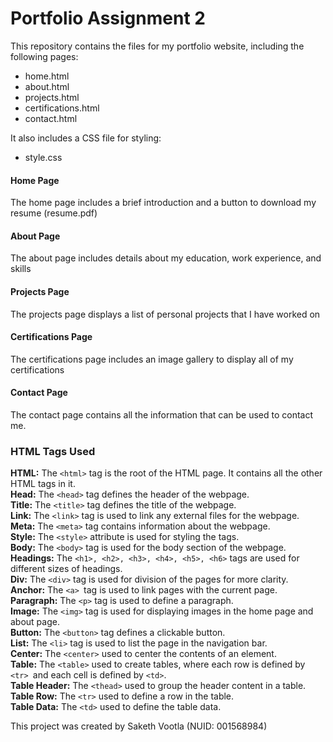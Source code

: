 # Portfolio Assignment 2

This repository contains the files for my portfolio website, including the following pages:

* home.html
* about.html
* projects.html
* certifications.html
* contact.html

It also includes a CSS file for styling:

* style.css

#### Home Page

The home page includes a brief introduction and a button to download my resume (resume.pdf)

#### About Page

The about page includes details about my education, work experience, and skills

#### Projects Page

The projects page displays a list of personal projects that I have worked on

#### Certifications Page

The certifications page includes an image gallery to display all of my certifications

#### Contact Page

The contact page contains all the information that can be used to contact me.

### HTML Tags Used

<b>HTML:</b> The `<html>` tag is the root of the HTML page. It contains all the other HTML tags in it.<br>
<b>Head:</b> The `<head>` tag defines the header of the webpage.<br>
<b>Title:</b> The `<title>` tag defines the title of the webpage.<br>
<b>Link:</b> The `<link>` tag is used to link any external files for the webpage.<br>
<b>Meta:</b> The `<meta>` tag contains information about the webpage.<br>
<b>Style:</b> The `<style>` attribute is used for styling the tags. <br>
<b>Body:</b> The `<body>` tag is used for the body section of the webpage.<br>
<b>Headings:</b> The ```<h1>, <h2>, <h3>, <h4>, <h5>, <h6>``` tags are used for different sizes of headings.<br>
<b>Div:</b> The `<div>` tag is used for division of the pages for more clarity.<br>
<b>Anchor:</b> The `<a> `tag is used to link pages with the current page.<br>
<b>Paragraph:</b> The `<p>` tag is used to define a paragraph.<br>
<b>Image:</b> The `<img>` tag is used for displaying images in the home page and about page. <br>
<b>Button:</b> The `<button>` tag defines a clickable button. <br>
<b>List:</b> The `<li>` tag is used to list the page in the navigation bar.<br>
<b>Center:</b> The `<center>` used to center the contents of an element.<br>
<b>Table:</b> The `<table>` used to create tables, where each row is defined by `<tr> `and each cell is defined by `<td>`. <br>
<b>Table Header:</b> The `<thead>` used to group the header content in a table. <br>
<b>Table Row:</b> The `<tr>` used to define a row in the table.<br>
<b>Table Data:</b> The `<td>` used to define the table data.

This project was created by Saketh Vootla (NUID: 001568984)
